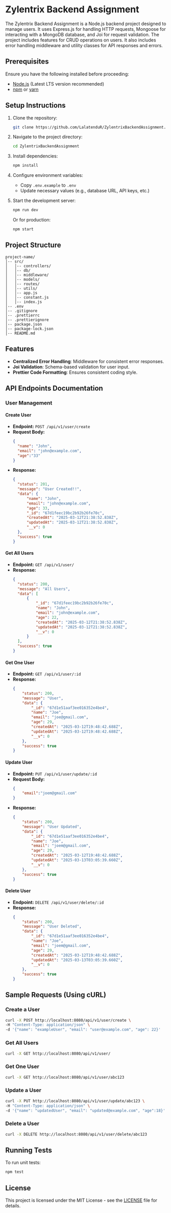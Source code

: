 # Zylentrix Backend Assignment

The Zylentrix Backend Assignment is a Node.js backend project designed to manage users. It uses Express.js for handling HTTP requests, Mongoose for interacting with a MongoDB database, and Joi for request validation. The project includes features for CRUD operations on users. It also includes error handling middleware and utility classes for API responses and errors.

## Prerequisites

Ensure you have the following installed before proceeding:

- [Node.js](https://nodejs.org/) (Latest LTS version recommended)
- [npm](https://www.npmjs.com/) or [yarn](https://yarnpkg.com/)

## Setup Instructions

1. Clone the repository:

   ```sh
   git clone https://github.com/LalatenduR/ZylentrixBackendAssignment.git
   ```

2. Navigate to the project directory:

   ```sh
   cd ZylentrixBackendAssignment
   ```

3. Install dependencies:

   ```sh
   npm install
   ```

4. Configure environment variables:

   - Copy `.env.example` to `.env`
   - Update necessary values (e.g., database URL, API keys, etc.)

5. Start the development server:

   ```sh
   npm run dev
   ```

   Or for production:

   ```sh
   npm start
   ```

## Project Structure

```
project-name/
│-- src/
│   │-- controllers/
│   │-- db/
│   │-- middleware/
│   │-- models/
│   │-- routes/
│   │-- utils/
│   │-- app.js
│   │-- constant.js
│   │-- index.js
│-- .env
│-- .gitignore
│-- .prettierrc
│-- .prettierignore
│-- package.json
│-- package-lock.json
│-- README.md
```

## Features

- **Centralized Error Handling**: Middleware for consistent error responses.
- **Joi Validation**: Schema-based validation for user input.
- **Prettier Code Formatting**: Ensures consistent coding style.

## API Endpoints Documentation

### User Management

#### Create User

- **Endpoint:** `POST /api/v1/user/create`
- **Request Body:**
  ```json
  {
    "name": "John",
    "email": "john@example.com",
    "age":"33"
  }
  ```
- **Response:**
  ```json
  {
    "status": 201,
    "message": "User Created!!",
    "data": {
        "name": "John",
        "email": "john@example.com",
        "age": 33,
        "_id": "67d1feec19bc2b92b26fe70c",
        "createdAt": "2025-03-12T21:38:52.838Z",
        "updatedAt": "2025-03-12T21:38:52.838Z",
        "__v": 0
    },
    "success": true
  }
  ```

#### Get All Users

- **Endpoint:** `GET /api/v1/user/`
- **Response:**
  ```json
  {
    "status": 200,
    "message": "All Users",
    "data": [
        {
            "_id": "67d1feec19bc2b92b26fe70c",
            "name": "John",
            "email": "john@example.com",
            "age": 22,
            "createdAt": "2025-03-12T21:38:52.838Z",
            "updatedAt": "2025-03-12T21:38:52.838Z",
            "__v": 0
        }
    ],
    "success": true
  }
  ```

#### Get One User

- **Endpoint:** `GET /api/v1/user/:id`
- **Response:**
  ```json
  {
      "status": 200,
      "message": "User",
      "data": {
          "_id": "67d1e51aaf3ee016352e4be4",
          "name": "Joe",
          "email": "joe@gmail.com",
          "age": 29,
          "createdAt": "2025-03-12T19:48:42.688Z",
          "updatedAt": "2025-03-12T19:48:42.688Z",
          "__v": 0
      },
      "success": true
  }
  ```

#### Update User

- **Endpoint:** `PUT /api/v1/user/update/:id`
- **Request Body:**
  ```json
  {
      "email":"joem@gmail.com"
  }
  ```
- **Response:**
  ```json
  {
      "status": 200,
      "message": "User Updated",
      "data": {
          "_id": "67d1e51aaf3ee016352e4be4",
          "name": "Joe",
          "email": "joem@gmail.com",
          "age": 29,
          "createdAt": "2025-03-12T19:48:42.688Z",
          "updatedAt": "2025-03-13T03:05:39.660Z",
          "__v": 0
      },
      "success": true
  }
  ```

#### Delete User

- **Endpoint:** `DELETE /api/v1/user/delete/:id`
- **Response:**
  ```json
  {
      "status": 200,
      "message": "User Deleted",
      "data": {
          "_id": "67d1e51aaf3ee016352e4be4",
          "name": "Joe",
          "email": "joem@gmail.com",
          "age": 29,
          "createdAt": "2025-03-12T19:48:42.688Z",
          "updatedAt": "2025-03-13T03:05:39.660Z",
          "__v": 0
      },
      "success": true
  }
  ```

## Sample Requests (Using cURL)

### Create a User

```sh
curl -X POST http://localhost:8080/api/v1/user/create \
-H "Content-Type: application/json" \
-d '{"name": "exampleUser", "email": "user@example.com", "age": 22}'
```

### Get All Users

```sh
curl -X GET http://localhost:8080/api/v1/user/
```

### Get One User

```sh
curl -X GET http://localhost:8080/api/v1/user/abc123
```

### Update a User

```sh
curl -X PUT http://localhost:8080/api/v1/user/update/abc123 \
-H "Content-Type: application/json" \
-d '{"name": "updatedUser", "email": "updated@example.com", "age":18}'
```

### Delete a User

```sh
curl -X DELETE http://localhost:8080/api/v1/user/delete/abc123
```

## Running Tests

To run unit tests:

```sh
npm test
```

## License

This project is licensed under the MIT License - see the [LICENSE](LICENSE) file for details.

